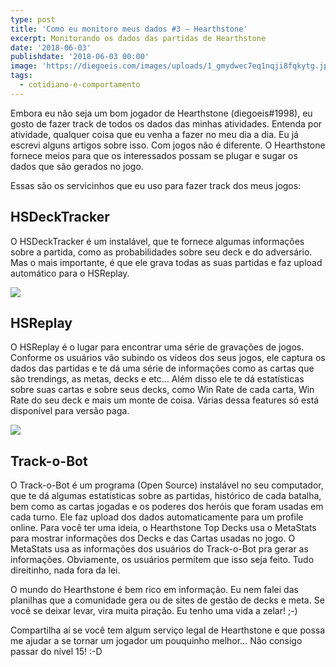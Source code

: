 ```yaml
---
type: post
title: 'Como eu monitoro meus dados #3 — Hearthstone'
excerpt: Monitorando os dados das partidas de Hearthstone
date: '2018-06-03'
publishdate: '2018-06-03 00:00'
image: 'https://diegoeis.com/images/uploads/1_gmydwec7eq1nqji8fqkytg.jpeg'
tags:
  - cotidiano-e-comportamento
---
```

Embora eu não seja um bom jogador de Hearthstone (diegoeis#1998), eu gosto de fazer track de todos os dados das minhas atividades. Entenda por atividade, qualquer coisa que eu venha a fazer no meu dia a dia. Eu já escrevi alguns artigos sobre isso. Com jogos não é diferente. O Hearthstone fornece meios para que os interessados possam se plugar e sugar os dados que são gerados no jogo.

Essas são os servicinhos que eu uso para fazer track dos meus jogos:

## HSDeckTracker

O HSDeckTracker é um instalável, que te fornece algumas informações sobre a partida, como as probabilidades sobre seu deck e do adversário. Mas o mais importante, é que ele grava todas as suas partidas e faz upload automático para o HSReplay.

![](/images/uploads/1_6v-iyleezo3lbxgujjqklg.png)

## HSReplay

O HSReplay é o lugar para encontrar uma série de gravações de jogos. Conforme os usuários vão subindo os vídeos dos seus jogos, ele captura os dados das partidas e te dá uma série de informações como as cartas que são trendings, as metas, decks e etc… Além disso ele te dá estatísticas sobre suas cartas e sobre seus decks, como Win Rate de cada carta, Win Rate do seu deck e mais um monte de coisa. Várias dessa features só está disponível para versão paga.

![](/images/uploads/1_g2jie0msjiclz2t9xr0amw.png)

## Track-o-Bot

O Track-o-Bot é um programa (Open Source) instalável no seu computador, que te dá algumas estatísticas sobre as partidas, histórico de cada batalha, bem como as cartas jogadas e os poderes dos heróis que foram usadas em cada turno. Ele faz upload dos dados automaticamente para um profile online. Para você ter uma ideia, o Hearthstone Top Decks usa o MetaStats para mostrar informações dos Decks e das Cartas usadas no jogo. O MetaStats usa as informações dos usuários do Track-o-Bot pra gerar as informações. Obviamente, os usuários permitem que isso seja feito. Tudo direitinho, nada fora da lei.

O mundo do Hearthstone é bem rico em informação. Eu nem falei das planilhas que a comunidade gera ou de sites de gestão de decks e meta. Se você se deixar levar, vira muita piração. Eu tenho uma vida a zelar! ;-)

Compartilha aí se você tem algum serviço legal de Hearthstone e que possa me ajudar a se tornar um jogador um pouquinho melhor… Não consigo passar do nível 15! :-D
